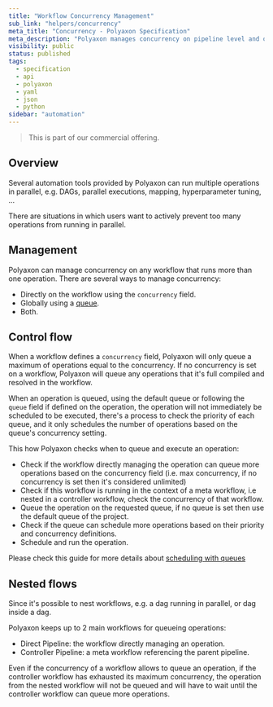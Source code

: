 ```yaml
---
title: "Workflow Concurrency Management"
sub_link: "helpers/concurrency"
meta_title: "Concurrency - Polyaxon Specification"
meta_description: "Polyaxon manages concurrency on pipeline level and on queue level."
visibility: public
status: published
tags:
  - specification
  - api
  - polyaxon
  - yaml
  - json
  - python
sidebar: "automation"
---
```


<blockquote class="commercial">This is part of our commercial offering.</blockquote>

## Overview

Several automation tools provided by Polyaxon can run multiple operations in parallel,
e.g. DAGs, parallel executions, mapping, hyperparameter tuning, ...

There are situations in which users want to actively prevent too many operations
from running in parallel.

## Management

Polyaxon can manage concurrency on any workflow that runs more than one operation.
There are several ways to manage concurrency:

 * Directly on the workflow using the `concurrency` field.
 * Globally using a [queue](/docs/core/scheduling-strategies/queue-routing/).
 * Both.

## Control flow

When a workflow defines a `concurrency` field, Polyaxon will only queue a maximum of operations equal to the concurrency.
If no concurrency is set on a workflow, Polyaxon will queue any operations that it's full compiled and resolved in the workflow.

When an operation is queued, using the default queue or following the `queue` field if defined on the operation,
the operation will not immediately be scheduled to be executed, there's a process to check the priority of each queue,
and it only schedules the number of operations based on the queue's concurrency setting.

This how Polyaxon checks when to queue and execute an operation:

 * Check if the workflow directly managing the operation can queue more operations based on the concurrency field
    (i.e. max concurrency, if no concurrency is set then it's considered unlimited)
 * Check if this workflow is running in the context of a meta workflow, i.e nested in a controller workflow, check the concurrency of that workflow.
 * Queue the operation on the requested queue, if no queue is set then use the default queue of the project.
 * Check if the queue can schedule more operations based on their priority and concurrency definitions.
 * Schedule and run the operation.

Please check this guide for more details about [scheduling with queues](/docs/core/scheduling-strategies/queue-routing/)

## Nested flows

Since it's possible to nest workflows, e.g. a dag running in parallel, or dag inside a dag.

Polyaxon keeps up to 2 main workflows for queueing operations:
 * Direct Pipeline: the workflow directly managing an operation.
 * Controller Pipeline: a meta workflow referencing the parent pipeline.

Even if the concurrency of a workflow allows to queue an operation,
if the controller workflow has exhausted its maximum concurrency,
the operation from the nested workflow will not be queued and will have to wait until
the controller workflow can queue more operations.
